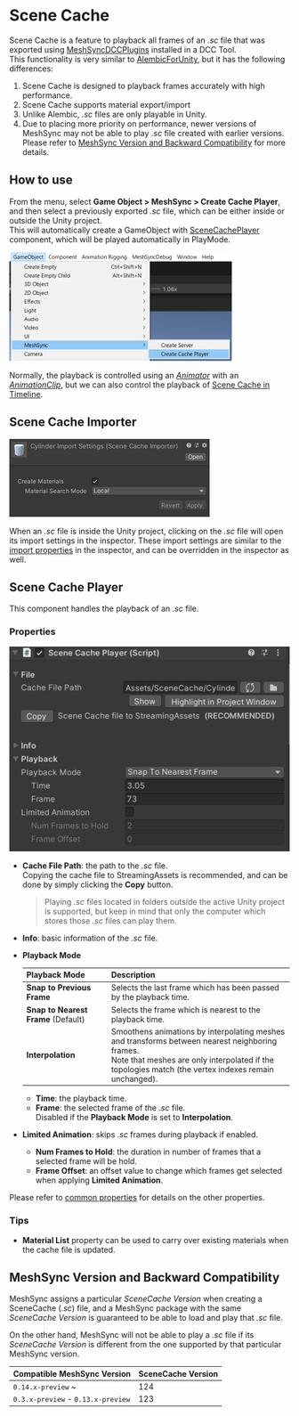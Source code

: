 # Scene Cache

Scene Cache is a feature to playback all frames of an *.sc* file that 
was exported using [MeshSyncDCCPlugins](https://docs.unity3d.com/Packages/com.unity.meshsync.dcc-plugins@latest)
installed in a DCC Tool.   
This functionality is very similar to [AlembicForUnity](https://docs.unity3d.com/Packages/com.unity.formats.alembic@latest/index.html),
but it has the following differences:

1. Scene Cache is designed to playback frames accurately with high performance.
1. Scene Cache supports material export/import
1. Unlike Alembic, *.sc* files are only playable in Unity.
1. Due to placing more priority on performance, newer versions of MeshSync may not be able to 
   play *.sc* file created with earlier versions.        
   Please refer to [MeshSync Version and Backward Compatibility](#meshsync-version-and-backward-compatibility) 
   for more details.


## How to use

From the menu, select **Game Object > MeshSync > Create Cache Player**, 
and then select a previously exported *.sc* file, 
which can be either inside or outside the Unity project.  
This will automatically create a GameObject with 
[SceneCachePlayer](#scene-cache-player) component, 
which will be played automatically in PlayMode.

![Menu](images/MenuCreateCachePlayer.png)

Normally, the playback is controlled using an 
[*Animator*](https://docs.unity3d.com/ScriptReference/Animator.html) with an 
[*AnimationClip*](https://docs.unity3d.com/ScriptReference/AnimationClip.html), but 
we can also control the playback of [Scene Cache in Timeline](SceneCacheInTimeline.md).

## Scene Cache Importer 

![](images/SceneCacheImporter.png)

When an *.sc* file is inside the Unity project, clicking on the *.sc* file 
will open its import settings in the inspector.
These import settings are similar to the [import properties](CommonMeshSyncProperties.md#import) in the inspector, 
and can be overridden in the inspector as well.

## Scene Cache Player 

This component handles the playback of an *.sc* file. 

### Properties

![](images/SceneCachePlayer.png)

- **Cache File Path**: the path to the *.sc* file.  
  Copying the cache file to StreamingAssets is recommended, and can be done by simply clicking the **Copy** button.  
 
  > Playing *.sc* files located in folders outside the active Unity project is supported, 
  > but keep in mind that only the computer which stores those *.sc* files can play them.

- **Info**: basic information of the *.sc* file.
- **Playback Mode**  

  |**Playback Mode**           |**Description** |
  |:----------------------- |:---|
  | **Snap to Previous Frame** | Selects the last frame which has been passed by the playback time. |
  | **Snap to Nearest Frame** (Default) | Selects the frame which is nearest to the playback time. |
  | **Interpolation**          | Smoothens animations by interpolating meshes and transforms between nearest neighboring frames. <br/> Note that meshes are only interpolated if the topologies match (the vertex indexes remain unchanged). |

  - **Time**: the playback time. 
  - **Frame**: the selected frame of the *.sc* file.   
    Disabled if the **Playback Mode** is set to **Interpolation**.

- **Limited Animation**: skips *.sc* frames during playback if enabled.
  - **Num Frames to Hold**: the duration in number of frames that a selected frame will be hold.
  - **Frame Offset**: an offset value to change which frames get selected when applying **Limited Animation**.

Please refer to [common properties](CommonMeshSyncProperties.md) for details on the other properties.

### Tips

* **Material List** property can be used to carry over existing materials when the cache file is updated.


## MeshSync Version and Backward Compatibility

MeshSync assigns a particular *SceneCache Version* when creating a SceneCache (*.sc*) file, and
a MeshSync package with the same *SceneCache Version* is guaranteed to be able to load and play that *.sc* file.   

On the other hand, MeshSync will not be able to play a *.sc* file if its  *SceneCache Version* is different from
the one supported by that particular MeshSync version.

|Compatible MeshSync Version   | SceneCache Version|
|:----------------------- |:---|
| `0.14.x-preview` ~                  |  124 |
| `0.3.x-preview` - `0.13.x-preview`  |  123 |




